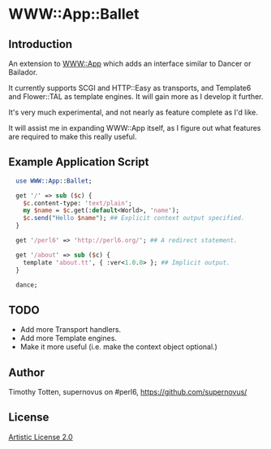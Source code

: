 # WWW::App::Ballet

## Introduction

An extension to [WWW::App](https://github.com/supernovus/www-app/) which
adds an interface similar to Dancer or Bailador.

It currently supports SCGI and HTTP::Easy as transports, and Template6
and Flower::TAL as template engines. It will gain more as I develop it further.

It's very much experimental, and not nearly as feature complete as I'd like.

It will assist me in expanding WWW::App itself, as I figure out what features
are required to make this really useful.

## Example Application Script

```perl
  use WWW::App::Ballet;

  get '/' => sub ($c) {
    $c.content-type: 'text/plain';
    my $name = $c.get(:default<World>, 'name');
    $c.send("Hello $name"); ## Explicit context output specified.
  }

  get '/perl6' => 'http://perl6.org/'; ## A redirect statement.

  get '/about' => sub ($c) {
    template 'about.tt', { :ver<1.0.0> }; ## Implicit output.
  }

  dance;

```

## TODO

 * Add more Transport handlers.
 * Add more Template engines.
 * Make it more useful (i.e. make the context object optional.)

## Author

Timothy Totten, supernovus on #perl6, https://github.com/supernovus/

## License

[Artistic License 2.0](http://www.perlfoundation.org/artistic_license_2_0)

